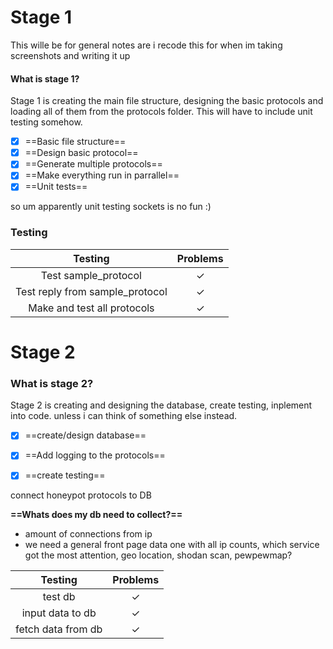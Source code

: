 # Stage 1

This wille be for general notes are i recode this for when im taking screenshots and writing it up

#### What is stage 1?

Stage 1 is creating the main file structure, designing the basic protocols and loading all of them from the protocols folder. This will have to include unit testing somehow.

 - [x] ==Basic file structure==
 - [x] ==Design basic protocol==
 - [x] ==Generate multiple protocols==
 - [x] ==Make everything run in parrallel==
 - [x] ==Unit tests==

 so um apparently unit testing sockets is no fun :)


 ### Testing

| Testing | Problems |
| :-: | :-:| 
|Test sample_protocol| &check; |
|Test reply from sample_protocol| &check;|
|Make and test all protocols | &check;|

# Stage 2

### What is stage 2?

Stage 2 is creating and designing the database, create testing, inplement into code. unless i can think of something else instead. 

- [x] ==create/design database==
- [x] ==Add logging to the protocols==
- [x] ==create testing==


connect honeypot protocols to DB

**==Whats does my db need to collect?==**
- amount of connections from ip
- we need a general front page data one with all ip counts, which service got the most attention, geo location, shodan scan, pewpewmap?

| Testing | Problems |
| :-: | :-:| 
|test db|&check;|
|input data to db|&check;|
|fetch data from db |&check;| 
